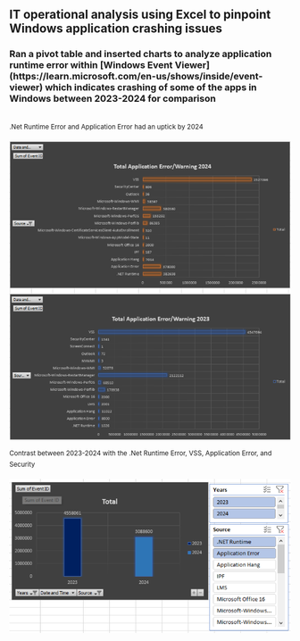 ## IT operational analysis using Excel to pinpoint Windows application crashing issues

<h3>Ran a pivot table and inserted charts to analyze application runtime error within [Windows Event Viewer](https://learn.microsoft.com/en-us/shows/inside/event-viewer) which indicates crashing of some of the apps in Windows between 2023-2024 for comparison</h3>
<br>
<sup>.Net Runtime Error and Application Error had an uptick by 2024</sup>

![Snip](https://github.com/princ3Cr0w/Excel_Functions/blob/main/Screenshot%202024-02-15%20105310.png)

<sup>Contrast between 2023-2024 with the .Net Runtime Error, VSS, Application Error, and Security</sup>
  
![Snip](https://github.com/princ3Cr0w/Excel_Functions/blob/main/Screenshot%202024-02-15%20121600.png)

